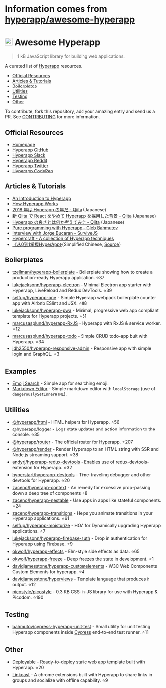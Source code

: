 # Information comes from [hyperapp/awesome-hyperapp](https://github.com/hyperapp/awesome-hyperapp)
# <img height=24 src=https://cdn.rawgit.com/JorgeBucaran/f53d2c00bafcf36e84ffd862f0dc2950/raw/882f20c970ff7d61aa04d44b92fc3530fa758bc0/Hyperapp.svg> Awesome Hyperapp

> 1 kB JavaScript library for building web applications.

A curated list of [Hyperapp](https://github.com/hyperapp/hyperapp) resources.

<!-- TOC -->

* [Official Resources](#official-resources)
* [Articles & Tutorials](#articles--tutorials)
* [Boilerplates](#boilerplates)
* [Utilities](#utilities)
* [Testing](#testing)
* [Other](#other)

<!-- /TOC -->

To contribute, fork this repository, add your amazing entry and send us a PR. See [CONTRIBUTING](/CONTRIBUTING.md) for more information.

## Official Resources

* [Homepage](https://hyperapp.js.org)
* [Hyperapp GitHub](https://github.com/hyperapp/hyperapp/tree/master/docs)
* [Hyperapp Slack](https://hyperappjs.herokuapp.com/)
* [Hyperapp Reddit](https://www.reddit.com/r/hyperapp/)
* [Hyperapp Twitter](https://twitter.com/hyperappjs)
* [Hyperapp CodePen](https://codepen.io/hyperapp/)

## Articles & Tutorials

* [An Introduction to Hyperapp](https://www.sitepoint.com/hyperapp-1-kb-javascript-library/)
* [How Hyperapp Works](https://gist.github.com/JorgeBucaran/8dc33b7947f3193eb2ea3d5700e27036)
* [2018 年は Hyperapp の年だ - Qiita](https://qiita.com/JorgeBucaran/items/c48446babe0627e25ee6) (Japanese)
* [新 Qiita で React をやめて Hyperapp を採用した背景 - Qiita](https://qiita.com/yuku_t/items/2839e57a1933507f36b4) (Japanase)
* [Hyperapp の良さとは何か考えてみた - Qiita](https://qiita.com/ababup1192/items/0dd5c70bee5feaf5dea3) (Japanese)
* [Pure programming with Hyperapp - Gleb Bahmutov](https://glebbahmutov.com/blog/pure-programming-with-hyper-app)
* [Interview with Jorge Bucaran - SurviveJS](https://survivejs.com/blog/hyperapp-interview)
* [Hypercraft - A collection of Hyperapp techniques](https://zaceno.github.io/hypercraft/)
* [《从0到1掌握HyperApp》](https://hyperapp.js.cool/)（Simplified Chinese, [Source](https://github.com/willin/hyperapp.js.cool)）

## Boilerplates

* [tzellman/hyperapp-boilerplate](https://github.com/tzellman/hyperapp-boilerplate) - Boilerplate showing how to create a production-ready Hyperapp application. :star:37
* [lukejacksonn/hyperapp-electron](https://github.com/lukejacksonn/hyperapp-electron) - Minimal Electron app starter with Hyperapp, LiveReload and Redux DevTools. :star:39
* [selfup/hyperapp-one](https://github.com/selfup/hyperapp-one) - Simple Hyperapp webpack boilerplate counter app with Airbnb ESlint and JSX. :star:88
* [lukejacksonn/hyperapp-pwa](https://github.com/lukejacksonn/hyperapp-pwa) - Minimal, progressive web app compliant template for Hyperapp projects. :star:51
* [marcusasplund/hyperapp-RxJS](https://github.com/marcusasplund/hyperapp-RxJS) - Hyperapp with RxJS & service worker. :star:12
* [marcusasplund/hyperapp-todo](https://github.com/marcusasplund/hyperapp-todo-simple) - Simple CRUD todo-app buit with Hyperapp. :star:34
* [jdh2550/hyperapp-responsive-admin](https://github.com/jdh2550/hyperapp-responsive-admin) - Responsive app with simple login and GraphQL. :star:3


## Examples

* [Emoji Search](https://codepen.io/ismamz/pen/ppGMWM) - Simple app for searching emoji.
* [Markdown Editor](https://codepen.io/ismamz/pen/wpNvmy) - Simple markdown editor with `localStorage` (use of `dangerouslySetInnerHTML`).

## Utilities

* [@hyperapp/html](https://github.com/hyperapp/html) - HTML helpers for Hyperapp. :star:56
* [@hyperapp/logger](https://github.com/hyperapp/logger) - Logs state updates and action information to the console. :star:35
* [@hyperapp/router](https://github.com/hyperapp/router) - The official router for Hyperapp. :star:207
* [@hyperapp/render](https://github.com/hyperapp/render) - Render Hyperapp to an HTML string with SSR and Node.js streaming support. :star:38
* [andyrj/hyperapp-redux-devtools](https://github.com/andyrj/hyperapp-redux-devtools) - Enables use of redux-devtools-extension for Hyperapp. :star:32
* [hyperstart/hyperapp-devtools](https://github.com/hyperstart/hyperapp-devtools) - Time-traveling debugger and other devtools for Hyperapp. :star:20
* [zaceno/hyperapp-context](https://github.com/zaceno/hyperapp-context) - An remedy for excessive prop-passing down a deep tree of components :star:8
* [zaceno/hyperapp-nestable](https://github.com/zaceno/hyperapp-nestable) - Use apps in apps like stateful components. :star:24
* [zaceno/hyperapp-transitions](https://github.com/zaceno/hyperapp-transitions) - Helps you animate transitions in your Hyperapp applications. :star:61
* [selfup/hyperapp-moisturize](https://github.com/selfup/hyperapp-moisturize) - HOA for Dynamically upgrading Hyperapp applications. :star:7
* [lukejacksonn/hyperapp-firebase-auth](https://github.com/lukejacksonn/hyperapp-firebase-auth) - Drop in authentication for Hyperapp using Firebase. :star:9
* [okwolf/hyperapp-effects](https://github.com/okwolf/hyperapp-effects) - Elm-style side effects as data. :star:65
* [okwolf/hyperapp-freeze](https://github.com/okwolf/hyperapp-freeze) - Deep freezes the state in development. :star:1
* [davidjamesstone/hyperapp-customelements](https://github.com/davidjamesstone/hyperapp-customelements) - W3C Web Components Custom Elements for hyperapp. :star:4
* [davidjamesstone/hyperviews](https://github.com/davidjamesstone/hyperviews) - Template language that produces `h` output. :star:12
* [picostyle/picostyle](https://github.com/picostyle/picostyle) - 0.3 KB CSS-in-JS library for use with Hyperapp & Picodom. :star:190

## Testing

* [bahmutov/cypress-hyperapp-unit-test](https://github.com/bahmutov/cypress-hyperapp-unit-test) - Small utility for unit testing Hyperapp components inside [Cypress](https://github.com/cypress-io/cypress) end-to-end test runner. :star:11

## Other

* [Deployable](https://github.com/lukejacksonn/deployable) - Ready-to-deploy static web app template built with Hyperapp. :star:20
* [Linkcast](https://github.com/ajaxtown/linkcast) - A chrome extensions built with Hyperapp to share links in groups and socialize with offline capability. :star:9

